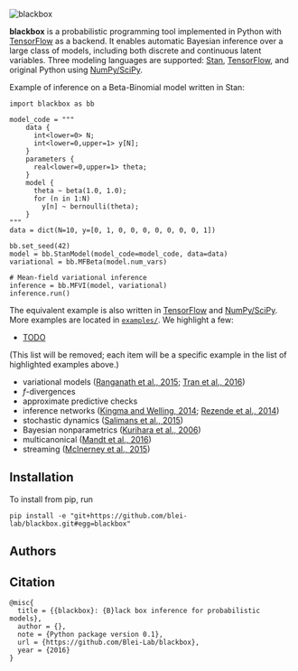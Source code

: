 ![blackbox](http://dustintran.com/img/blackbox_200.png)

__blackbox__ is a probabilistic programming tool implemented in Python
with [TensorFlow](https://www.tensorflow.org) as a backend. It enables
automatic Bayesian inference over a large class of models, including
both discrete and continuous latent variables.
Three modeling languages are supported:
[Stan](http://mc-stan.org), [TensorFlow](https://www.tensorflow.org),
and original Python using [NumPy/SciPy](http://scipy.org).

Example of inference on a Beta-Binomial model written in Stan:
```{Python}
import blackbox as bb

model_code = """
    data {
      int<lower=0> N;
      int<lower=0,upper=1> y[N];
    }
    parameters {
      real<lower=0,upper=1> theta;
    }
    model {
      theta ~ beta(1.0, 1.0);
      for (n in 1:N)
        y[n] ~ bernoulli(theta);
    }
"""
data = dict(N=10, y=[0, 1, 0, 0, 0, 0, 0, 0, 0, 1])

bb.set_seed(42)
model = bb.StanModel(model_code=model_code, data=data)
variational = bb.MFBeta(model.num_vars)

# Mean-field variational inference
inference = bb.MFVI(model, variational)
inference.run()
```
The equivalent example is also written in
[TensorFlow](examples/beta_bernoulli_tf.py) and
[NumPy/SciPy](examples/beta_bernoulli_np.py).
More examples are located in [`examples/`](examples/). We highlight a
few:

* [TODO]()

(This list will be removed; each item will be a specific example in
the list of highlighted examples above.)

* variational models ([Ranganath et al., 2015](http://arxiv.org/abs/1511.02386); [Tran et al., 2016](http://arxiv.org/abs/1511.06499))
* $f$-divergences
* approximate predictive checks
* inference networks ([Kingma and Welling, 2014](http://arxiv.org/abs/1312.6114); [Rezende et al., 2014](http://arxiv.org/abs/1401.4082))
* stochastic dynamics ([Salimans et al., 2015](http://arxiv.org/abs/1410.6460))
* Bayesian nonparametrics ([Kurihara et al., 2006](http://papers.nips.cc/paper/3025-accelerated-variational-dirichlet-process-mixtures.pdf))
* multicanonical ([Mandt et al., 2016](http://arxiv.org/abs/1411.1810))
* streaming ([McInerney et al., 2015](http://arxiv.org/abs/1507.05253))

## Installation

To install from pip, run
```{bash}
pip install -e "git+https://github.com/blei-lab/blackbox.git#egg=blackbox"
```

## Authors

## Citation

```
@misc{
  title = {{blackbox}: {B}lack box inference for probabilistic models},
  author = {},
  note = {Python package version 0.1},
  url = {https://github.com/Blei-Lab/blackbox},
  year = {2016}
}
```
